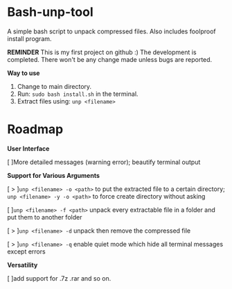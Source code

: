 # Bash-unp-tool
A simple bash script to unpack compressed files. 
Also includes foolproof install program.

**REMINDER**
This is my first project on github :) 
The development is completed. 
There won't be any change made unless bugs are reported.



**Way to use**
1. Change to main directory.
2. Run: 
``
sudo bash install.sh
``
in the terminal.
3. Extract files using: 
``
unp <filename>
``

# Roadmap

**User Interface** 

[  ]More detailed messages (warning error); beautify terminal output 

**Support for Various Arguments** 

[ > ]`unp <filename> -o <path>` to put the extracted file to a certain directory; `unp <filename> -y -o <path>` to force create directory without asking

[  ]`unp <filename> -f <path>` unpack every extractable file in a folder and put them to another folder

[ > ]`unp <filename> -d` unpack then remove the compressed file 

[ > ]`unp <filename> -q` enable quiet mode which hide all terminal messages except errors

**Versatility** 

[  ]add support for .7z .rar and so on.
